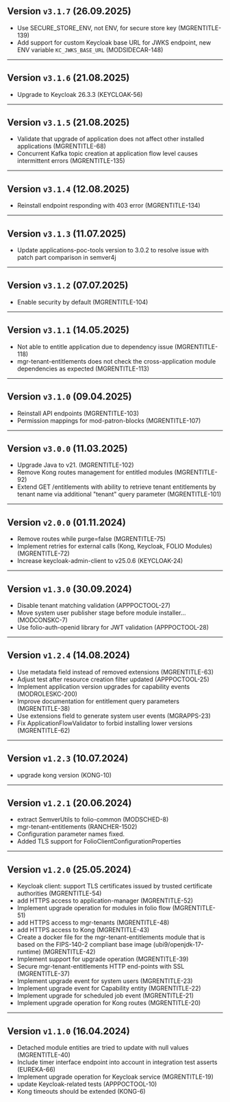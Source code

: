 ## Version `v3.1.7` (26.09.2025)
* Use SECURE_STORE_ENV, not ENV, for secure store key (MGRENTITLE-139)
* Add support for custom Keycloak base URL for JWKS endpoint, new ENV variable `KC_JWKS_BASE_URL` (MODSIDECAR-148)

---

## Version `v3.1.6` (21.08.2025)
* Upgrade to Keycloak 26.3.3 (KEYCLOAK-56)

---

## Version `v3.1.5` (21.08.2025)
* Validate that upgrade of application does not affect other installed applications (MGRENTITLE-68)
* Concurrent Kafka topic creation at application flow level causes intermittent errors (MGRENTITLE-135)

---

## Version `v3.1.4` (12.08.2025)
* Reinstall endpoint responding with 403 error (MGRENTITLE-134)

---

## Version `v3.1.3` (11.07.2025)
* Update applications-poc-tools version to 3.0.2 to resolve issue with patch part comparison in semver4j

---

## Version `v3.1.2` (07.07.2025)
* Enable security by default (MGRENTITLE-104)

---

## Version `v3.1.1` (14.05.2025)
* Not able to entitle application due to dependency issue (MGRENTITLE-118)
* mgr-tenant-entitlements does not check the cross-application module dependencies as expected (MGRENTITLE-113)

---

## Version `v3.1.0` (09.04.2025)
* Reinstall API endpoints (MGRENTITLE-103)
* Permission mappings for mod-patron-blocks (MGRENTITLE-107)

---

## Version `v3.0.0` (11.03.2025)
* Upgrade Java to v21. (MGRENTITLE-102)
* Remove Kong routes management for entitled modules (MGRENTITLE-92)
* Extend GET /entitlements with ability to retrieve tenant entitlements by tenant name via additional "tenant" query parameter (MGRENTITLE-101)

---

## Version `v2.0.0` (01.11.2024)
* Remove routes while purge=false (MGRENTITLE-75)
* Implement retries for external calls (Kong, Keycloak, FOLIO Modules) (MGRENTITLE-72)
* Increase keycloak-admin-client to v25.0.6 (KEYCLOAK-24)

---

## Version `v1.3.0` (30.09.2024)
* Disable tenant matching validation (APPPOCTOOL-27)
* Move system user publisher stage before module installer… (MODCONSKC-7)
* Use folio-auth-openid library for JWT validation (APPPOCTOOL-28)

---

## Version `v1.2.4` (14.08.2024)
* Use metadata field instead of removed extensions (MGRENTITLE-63)
* Adjust test after resource creation filter updated (APPPOCTOOL-25)
* Implement application version upgrades for capability events (MODROLESKC-200)
* Improve documentation for entitlement query parameters (MGRENTITLE-38)
* Use extensions field to generate system user events (MGRAPPS-23)
* Fix ApplicationFlowValidator to forbid installing lower versions (MGRENTITLE-62)

---

## Version `v1.2.3` (10.07.2024)
* upgrade kong version (KONG-10)

---

## Version `v1.2.1` (20.06.2024)
* extract SemverUtils to folio-common (MODSCHED-8)
* mgr-tenant-entitlements (RANCHER-1502)
* Configuration parameter names fixed.
* Added TLS support for FolioClientConfigurationProperties

---

## Version `v1.2.0` (25.05.2024)
* Keycloak client: support TLS certificates issued by trusted certificate authorities (MGRENTITLE-54)
* add HTTPS access to application-manager (MGRENTITLE-52)
* Implement upgrade operation for modules in folio flow (MGRENTITLE-51)
* add HTTPS access to mgr-tenants (MGRENTITLE-48)
* add HTTPS access to Kong (MGRENTITLE-43)
* Create a docker file for the mgr-tenant-entitlements module that is based on the FIPS-140-2 compliant base image (ubi9/openjdk-17-runtime) (MGRENTITLE-42)
* Implement support for upgrade operation (MGRENTITLE-39)
* Secure mgr-tenant-entitlements HTTP end-points with SSL (MGRENTITLE-37)
* Implement upgrade event for system users (MGRENTITLE-23)
* Implement upgrade event for Capability entity (MGRENTITLE-22)
* Implement upgrade for scheduled job event (MGRENTITLE-21)
* Implement upgrade operation for Kong routes (MGRENTITLE-20)

---

## Version `v1.1.0` (16.04.2024)
* Detached module entities are tried to update with null values (MGRENTITLE-40)
* Include timer interface endpoint into account in integration test asserts (EUREKA-66)
* Implement upgrade operation for Keycloak service (MGRENTITLE-19)
* update Keycloak-related tests (APPPOCTOOL-10)
* Kong timeouts should be extended (KONG-6)
